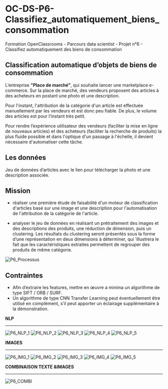 # OC-DS-P6-Classifiez_automatiquement_biens_consommation
Formation OpenClassrooms - Parcours data scientist - Projet n°6 - Classifiez automatiquement des biens de consommation

## Classification automatique d’objets de biens de consommation 

L’entreprise __"Place de marché”__, qui souhaite lancer une marketplace e-commerce.
Sur la place de marché, des vendeurs proposent des articles à des acheteurs en postant une photo et une description.

Pour l'instant, l'attribution de la catégorie d'un article est effectuée manuellement par les vendeurs et est donc peu fiable. De plus, le volume des articles est pour l’instant très petit.

Pour rendre l’expérience utilisateur des vendeurs (faciliter la mise en ligne de nouveaux articles) et des acheteurs (faciliter la recherche de produits) la plus fluide possible et dans l'optique d'un passage à l'échelle, il devient nécessaire d'automatiser cette tâche.

## Les données
Jeu de données d’articles avec le lien pour télécharger la photo et une description associée.

## Mission
- réaliser une première étude de faisabilité d'un moteur de classification d'articles basé sur une image et une description pour l'automatisation de l'attribution de la catégorie de l'article.

- analyser le jeu de données en réalisant un prétraitement des images et des descriptions des produits, une réduction de dimension, puis un clustering. 
Les résultats du clustering seront présentés sous la forme d’une représentation en deux dimensions à déterminer, qui ’illustrera le fait que les caractéristiques extraites permettent de regrouper des produits de même catégorie.

![P6_Processus](https://user-images.githubusercontent.com/71518818/135125486-52fa5e54-5ad3-4172-aba7-c9ddb1193ba6.png)

## Contraintes
- Afin d’extraire les features, mettre en œuvre a minima un algorithme de type SIFT / ORB / SURF.
- Un algorithme de type CNN Transfer Learning peut éventuellement être utilisé en complément, s’il peut apporter un éclairage supplémentaire à la démonstration.

**NLP**
******
![P6_NLP_1](https://user-images.githubusercontent.com/71518818/135125773-7b220ba1-ca2d-47e5-99fc-d1a874c1c93f.png)
![P6_NLP_2](https://user-images.githubusercontent.com/71518818/135125994-4e89e96a-c552-4a19-ad0b-eae2745f28d3.png)
![P6_NLP_3](https://user-images.githubusercontent.com/71518818/135126086-4de28394-c39a-497c-82c3-876f4d48653a.png)
![P6_NLP_4](https://user-images.githubusercontent.com/71518818/135126262-cc08bef4-5c02-4cf0-94a6-165ffd53e8be.png)
![P6_NLP_5](https://user-images.githubusercontent.com/71518818/135126152-e9c315d1-8975-4652-a028-1003b930fc62.png)

**IMAGES**
******
![P6_IMG_1](https://user-images.githubusercontent.com/71518818/135126328-3bd5080a-fb5f-42b8-8d6d-9cbed57f7b7b.png)
![P6_IMG_2](https://user-images.githubusercontent.com/71518818/135126428-05e3046c-1e80-4714-b827-6d0e25319a21.png)
![P6_IMG_3](https://user-images.githubusercontent.com/71518818/135126463-6c4842fc-250e-4af3-9247-8cb39db11311.png)
![P6_IMG_4](https://user-images.githubusercontent.com/71518818/135126503-01a489ea-e2ec-4cd8-977a-a52769bce7f7.png)
![P6_IMG_5](https://user-images.githubusercontent.com/71518818/135126545-00303f1a-ccd3-4e32-8919-37a1ab932539.png)

**COMBINAISON TEXTE &IMAGES**
******
![P6_COMBI](https://user-images.githubusercontent.com/71518818/135126632-7ede28fb-21be-4693-ad57-12f816e64015.png)
